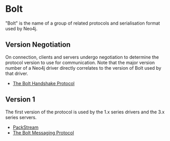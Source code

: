 # Bolt

"Bolt" is the name of a group of related protocols and serialisation format used by Neo4j.

## Version Negotiation

On connection, clients and servers undergo negotiation to determine the protocol version to use for communication.
Note that the major version number of a Neo4j driver directly correlates to the version of Bolt used by that driver.

- [The Bolt Handshake Protocol](bolt-handshake-protocol.md)


## Version 1

The first version of the protocol is used by the 1.x series drivers and the 3.x series servers.

- [PackStream](packstream-v1.md)
- [The Bolt Messaging Protocol](bolt-messaging-protocol-v1.md)
